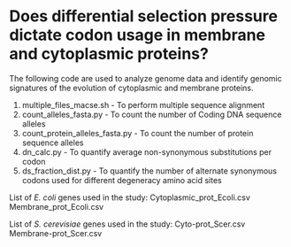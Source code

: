 # Does differential selection pressure dictate codon usage in membrane and cytoplasmic proteins?

The following code are used to analyze genome data and identify genomic signatures of the evolution of cytoplasmic and membrane proteins.

1. multiple_files_macse.sh - To perform multiple sequence alignment
2. count_alleles_fasta.py - To count the number of Coding DNA sequence alleles
3. count_protein_alleles_fasta.py - To count the number of protein sequence alleles
4. dn_calc.py - To quantify average non-synonymous substitutions per codon
5. ds_fraction_dist.py - To quantify the number of alternate synonymous codons used for different degeneracy amino acid sites

List of _E. coli_ genes used in the study:
Cytoplasmic_prot_Ecoli.csv
Membrane_prot_Ecoli.csv

List of _S. cerevisiae_ genes used in the study:
Cyto-prot_Scer.csv
Membrane-prot_Scer.csv
